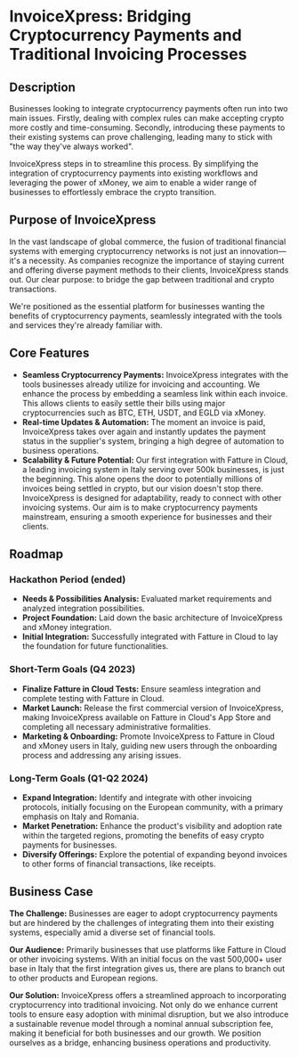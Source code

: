 # InvoiceXpress: Bridging Cryptocurrency Payments and Traditional Invoicing Processes

## Description

Businesses looking to integrate cryptocurrency payments often run into two main issues. Firstly, dealing with complex rules can make accepting crypto more costly and time-consuming. Secondly, introducing these payments to their existing systems can prove challenging, leading many to stick with "the way they've always worked".

InvoiceXpress steps in to streamline this process. By simplifying the integration of cryptocurrency payments into existing workflows and leveraging the power of xMoney, we aim to enable a wider range of businesses to effortlessly embrace the crypto transition.

## Purpose of InvoiceXpress

In the vast landscape of global commerce, the fusion of traditional financial systems with emerging cryptocurrency networks is not just an innovation—it's a necessity. As companies recognize the importance of staying current and offering diverse payment methods to their clients, InvoiceXpress stands out. Our clear purpose: to bridge the gap between traditional and crypto transactions.

We're positioned as the essential platform for businesses wanting the benefits of cryptocurrency payments, seamlessly integrated with the tools and services they're already familiar with.

## Core Features

-   **Seamless Cryptocurrency Payments:** InvoiceXpress integrates with the tools businesses already utilize for invoicing and accounting. We enhance the process by embedding a seamless link within each invoice. This allows clients to easily settle their bills using major cryptocurrencies such as BTC, ETH, USDT, and EGLD via xMoney.
-   **Real-time Updates & Automation:** The moment an invoice is paid, InvoiceXpress takes over again and instantly updates the payment status in the supplier's system, bringing a high degree of automation to business operations.
-   **Scalability & Future Potential:** Our first integration with Fatture in Cloud, a leading invoicing system in Italy serving over 500k businesses, is just the beginning. This alone opens the door to potentially millions of invoices being settled in crypto, but our vision doesn't stop there. InvoiceXpress is designed for adaptability, ready to connect with other invoicing systems. Our aim is to make cryptocurrency payments mainstream, ensuring a smooth experience for businesses and their clients.

## Roadmap

### Hackathon Period (ended)

-   **Needs & Possibilities Analysis:** Evaluated market requirements and analyzed integration possibilities.
-   **Project Foundation:** Laid down the basic architecture of InvoiceXpress and xMoney integration.
-   **Initial Integration:** Successfully integrated with Fatture in Cloud to lay the foundation for future functionalities.

### Short-Term Goals (Q4 2023)

-   **Finalize Fatture in Cloud Tests:** Ensure seamless integration and complete testing with Fatture in Cloud.
-   **Market Launch:** Release the first commercial version of InvoiceXpress, making InvoiceXpress available on Fatture in Cloud's App Store and completing all necessary administrative formalities.
-   **Marketing & Onboarding:** Promote InvoiceXpress to Fatture in Cloud and xMoney users in Italy, guiding new users through the onboarding process and addressing any arising issues.

### Long-Term Goals (Q1-Q2 2024)

-   **Expand Integration:** Identify and integrate with other invoicing protocols, initially focusing on the European community, with a primary emphasis on Italy and Romania.
-   **Market Penetration:** Enhance the product's visibility and adoption rate within the targeted regions, promoting the benefits of easy crypto payments for businesses.
-   **Diversify Offerings:** Explore the potential of expanding beyond invoices to other forms of financial transactions, like receipts.

## Business Case

**The Challenge:** Businesses are eager to adopt cryptocurrency payments but are hindered by the challenges of integrating them into their existing systems, especially amid a diverse set of financial tools.

**Our Audience:** Primarily businesses that use platforms like Fatture in Cloud or other invoicing systems. With an initial focus on the vast 500,000+ user base in Italy that the first integration gives us, there are plans to branch out to other products and European regions.

**Our Solution:** InvoiceXpress offers a streamlined approach to incorporating cryptocurrency into traditional invoicing. Not only do we enhance current tools to ensure easy adoption with minimal disruption, but we also introduce a sustainable revenue model through a nominal annual subscription fee, making it beneficial for both businesses and our growth. We position ourselves as a bridge, enhancing business operations and productivity.

